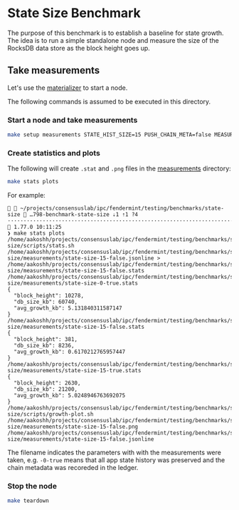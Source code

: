 # State Size Benchmark

The purpose of this benchmark is to establish a baseline for state growth.
The idea is to run a simple standalone node and measure the size of the RocksDB data store as the block height goes up.


## Take measurements

Let's use the [materializer](../../materializer/) to start a node.

The following commands is assumed to be executed in this directory.


### Start a node and take measurements

```bash
make setup measurements STATE_HIST_SIZE=15 PUSH_CHAIN_META=false MEASUREMENTS_PERIOD_SECS=15
```

### Create statistics and plots

The following will create `.stat` and `.png` files in the [measurements](./measurements/) directory:

```bash
make stats plots
```

For example:

```console
  ~/projects/consensuslab/ipc/fendermint/testing/benchmarks/state-size  …798-benchmark-state-size ⇣1 ⇡1 ?4 ···················································································  1.77.0 10:11:25
❯ make stats plots
/home/aakoshh/projects/consensuslab/ipc/fendermint/testing/benchmarks/state-size/scripts/stats.sh /home/aakoshh/projects/consensuslab/ipc/fendermint/testing/benchmarks/state-size/measurements/state-size-15-false.jsonline > /home/aakoshh/projects/consensuslab/ipc/fendermint/testing/benchmarks/state-size/measurements/state-size-15-false.stats
/home/aakoshh/projects/consensuslab/ipc/fendermint/testing/benchmarks/state-size/measurements/state-size-0-true.stats
{
  "block_height": 10278,
  "db_size_kb": 60740,
  "avg_growth_kb": 5.131840311587147
}
/home/aakoshh/projects/consensuslab/ipc/fendermint/testing/benchmarks/state-size/measurements/state-size-15-false.stats
{
  "block_height": 381,
  "db_size_kb": 8236,
  "avg_growth_kb": 0.6170212765957447
}
/home/aakoshh/projects/consensuslab/ipc/fendermint/testing/benchmarks/state-size/measurements/state-size-15-true.stats
{
  "block_height": 2630,
  "db_size_kb": 21200,
  "avg_growth_kb": 5.0248946763692075
}
/home/aakoshh/projects/consensuslab/ipc/fendermint/testing/benchmarks/state-size/scripts/growth-plot.sh /home/aakoshh/projects/consensuslab/ipc/fendermint/testing/benchmarks/state-size/measurements/state-size-15-false.png /home/aakoshh/projects/consensuslab/ipc/fendermint/testing/benchmarks/state-size/measurements/state-size-15-false.jsonline
```

The filename indicates the parameters with with the measurements were taken, e.g. `-0-true` means that all app state history
was preserved and the chain metadata was recoreded in the ledger.

### Stop the node

```bash
make teardown
```
